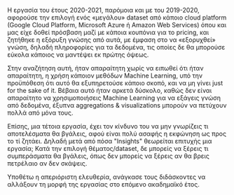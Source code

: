 Η εργασία του έτους 2020-2021, παρόμοια και με του 2019-2020, αφορούσε την επιλογή ενός «μεγάλου» dataset από κάποιο cloud platform (Google Cloud Platform, Microsoft Azure ή 
Amazon Web Services) όπου και μας είχε δοθεί πρόσβαση μαζί με κάποια κουπόνια για το pricing, και ζητήθηκε η εξόρυξη γνώσης από αυτά, με έμφαση στο να 
«εξορυχθεί» γνώση, δηλαδή πληροφορίες για τα δεδομένα, τις οποίες δε θα μπορούσε εύκολα κάποιος να μαντέψει εκ πρώτης όψεως.  

Στην αναζήτηση αυτή, ήταν απαραίτητη χωρίς να ειπωθεί ότι ήταν απαραίτητη, η χρήση κάποιον μεθόδων Machine Learning, υπό την προϋπόθεση ότι αυτό θα
εξυπηρετούσε κάποιο σκοπό, και να μη γίνει just for the sake of it. Βέβαια αυτό ήταν αρκετά δύσκολο, καθώς δεν είναι απαραίτητο να χρησιμοποιήσεις
Machine Learning για να εξάγεις γνώση από δεδομένα, έξυπνα aggregations & visualizations μπορούν να πετύχουν πολλά από μόνα τους. 

Επίσης, μια τέτοια εργασία, έχει τον κίνδυνο του να μην γνωρίζεις τι αποτελέσματα θα βγάλεις, αφού είναι πολύ ασαφής η εκφώνηση ως προς το τί ζητάει.
Δηλαδή μετά από πόσα "Insights" θεωρείται επιτυχής μια εργασία; Κατά την επιλογή θέματος/dataset, δε μπορείς να ξέρεις τι συμπεράσματα θα βγάλεις,
όπως δεν μπορείς να ξέρεις αν θα βρεις πετρέλαιο αν δεν σκάψεις. 

Υποθέτω η απεριόριστη ελευθερία, ανάγκασε τους διδάσκοντες να αλλάξουν τη μορφή της εργασίας στο επόμενο ακαδημαϊκό έτος.
